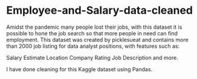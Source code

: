 # Employee-and-Salary-data-cleaned

Amidst the pandemic many people lost their jobs, with this dataset it is possible to hone the job search so that more people in need can find employment.
This dataset was created by picklesueat and contains more than 2000 job listing for data analyst positions, with features such as:

Salary Estimate
Location
Company Rating
Job Description
and more.

I have done cleaning for this Kaggle dataset using Pandas.
